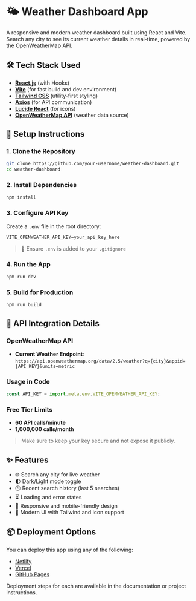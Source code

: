 # 🌤️ Weather Dashboard App

A responsive and modern weather dashboard built using React and Vite. Search any city to see its current weather details in real-time, powered by the OpenWeatherMap API.



## 🛠 Tech Stack Used

- **[React.js](https://react.dev/)** (with Hooks)
- **[Vite](https://vite.dev/)** (for fast build and dev environment)
- **[Tailwind CSS](https://tailwindcss.com/)** (utility-first styling)
- **[Axios](https://axios-http.com/docs/intro)** (for API communication)
- **[Lucide React](https://lucide.dev/guide/packages/lucide-react)** (for icons)
- **[OpenWeatherMap API](https://openweathermap.org/api)** (weather data source)

## 🚀 Setup Instructions

### 1. Clone the Repository
```bash
git clone https://github.com/your-username/weather-dashboard.git
cd weather-dashboard
```

### 2. Install Dependencies
```bash
npm install
```

### 3. Configure API Key
Create a `.env` file in the root directory:
```env
VITE_OPENWEATHER_API_KEY=your_api_key_here
```
> 🔐 Ensure `.env` is added to your `.gitignore`

### 4. Run the App
```bash
npm run dev
```

### 5. Build for Production
```bash
npm run build
```

## 🔌 API Integration Details

### OpenWeatherMap API
- **Current Weather Endpoint**:
  `https://api.openweathermap.org/data/2.5/weather?q={city}&appid={API_KEY}&units=metric`

### Usage in Code
```js
const API_KEY = import.meta.env.VITE_OPENWEATHER_API_KEY;
```

### Free Tier Limits
- **60 API calls/minute**
- **1,000,000 calls/month**

> Make sure to keep your key secure and not expose it publicly.

## ✨ Features

- 🌐 Search any city for live weather
- 🌓 Dark/Light mode toggle
- 🕒 Recent search history (last 5 searches)
- ⏳ Loading and error states
- 📱 Responsive and mobile-friendly design
- 🎨 Modern UI with Tailwind and icon support


## 📦 Deployment Options

You can deploy this app using any of the following:
- [Netlify](https://www.netlify.com/)
- [Vercel](https://vercel.com/)
- [GitHub Pages](https://pages.github.com/)

Deployment steps for each are available in the documentation or project instructions.




